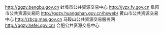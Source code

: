 
http://ggzy.bengbu.gov.cn   蚌埠市公共资源交易中心
http://jyzx.fy.gov.cn   阜阳市公共资源交易网
http://ggzy.huangshan.gov.cn/hsweb/     黄山市公共资源交易中心
http://zbcg.mas.gov.cn      马鞍山公共资源交易服务网
http://ggzy.hefei.gov.cn/       合肥公共资源交易中心